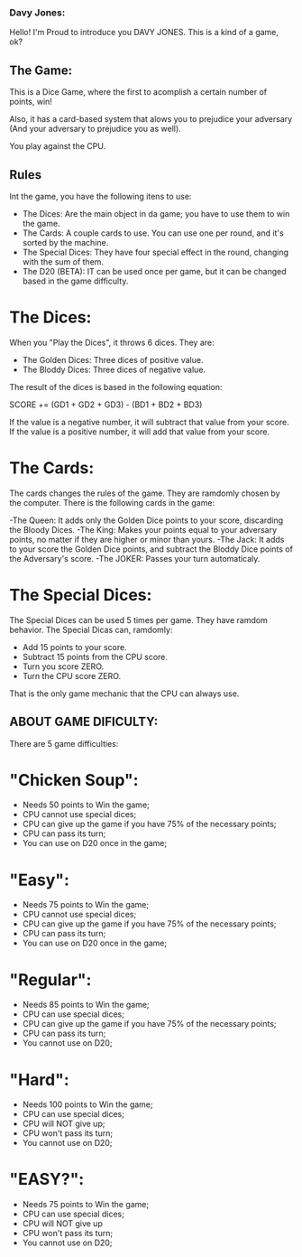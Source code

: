 ### Davy Jones:

Hello! I'm Proud to introduce you DAVY JONES.
This is a kind of a game, ok?

## The Game:
This is a Dice Game, where the first to acomplish a certain number of points, win!

Also, it has a card-based system that alows you to prejudice your adversary (And your adversary to prejudice you as well).

You play against the CPU.

## Rules
Int the game, you have the following itens to use:

- The Dices: Are the main object in da game; you have to use them to win the game.
- The Cards: A couple cards to use. You can use one per round, and it's sorted by the machine.
- The Special Dices: They have four special effect in the round, changing with the sum of them.
- The D20 (BETA): IT can be used once per game, but it can be changed based in the game difficulty.

# The Dices:

When you "Play the Dices", it throws 6 dices. They are:
- The Golden Dices: Three dices of positive value.
- The Bloddy Dices: Three dices of negative value.

The result of the dices is based in the following equation:

SCORE += (GD1 + GD2 + GD3) - (BD1 + BD2 + BD3)

If the value is a negative number, it will subtract that value from your score.
If the value is a positive number, it will add that value from your score.

# The Cards:
The cards changes the rules of the game. They are ramdomly chosen by the computer. There is the following cards in the game:

-The Queen: It adds only the Golden Dice points to your score, discarding the Bloody Dices.
-The King: Makes your points equal to your adversary points, no matter if they are higher or minor than yours.
-The Jack: It adds to your score the Golden Dice points, and subtract the Bloddy Dice points of the Adversary's score.
-The JOKER: Passes your turn automaticaly.

# The Special Dices:
The Special Dices can be used 5 times per game. They have ramdom behavior.
The Special Dicas can, ramdomly:
- Add 15 points to your score.
- Subtract 15 points from the CPU score.
- Turn you score ZERO.
- Turn the CPU score ZERO.

That is the only game mechanic that the CPU can always use.

## ABOUT GAME DIFICULTY:
There are 5 game difficulties:

# "Chicken Soup":
- Needs 50 points to Win the game;
- CPU cannot use special dices;
- CPU can give up the game if you have 75% of the necessary points;
- CPU can pass its turn;
- You can use on D20 once in the game;

# "Easy":
- Needs 75 points to Win the game;
- CPU cannot use special dices;
- CPU can give up the game if you have 75% of the necessary points;
- CPU can pass its turn;
- You can use on D20 once in the game;

# "Regular":
- Needs 85 points to Win the game;
- CPU can use special dices;
- CPU can give up the game if you have 75% of the necessary points;
- CPU can pass its turn;
- You cannot use on D20;

# "Hard":
- Needs 100 points to Win the game;
- CPU can use special dices;
- CPU will NOT give up;
- CPU won't pass its turn;
- You cannot use on D20;

# "EASY?":
- Needs 75 points to Win the game;
- CPU can use special dices;
- CPU will NOT give up
- CPU won't pass its turn;
- You cannot use on D20;
